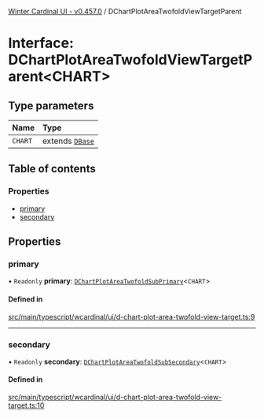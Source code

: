 [Winter Cardinal UI - v0.457.0](../index.md) / DChartPlotAreaTwofoldViewTargetParent

# Interface: DChartPlotAreaTwofoldViewTargetParent\<CHART\>

## Type parameters

| Name | Type |
| :------ | :------ |
| `CHART` | extends [`DBase`](../classes/DBase.md) |

## Table of contents

### Properties

- [primary](DChartPlotAreaTwofoldViewTargetParent.md#primary)
- [secondary](DChartPlotAreaTwofoldViewTargetParent.md#secondary)

## Properties

### primary

• `Readonly` **primary**: [`DChartPlotAreaTwofoldSubPrimary`](../classes/DChartPlotAreaTwofoldSubPrimary.md)\<`CHART`\>

#### Defined in

[src/main/typescript/wcardinal/ui/d-chart-plot-area-twofold-view-target.ts:9](https://github.com/winter-cardinal/winter-cardinal-ui/blob/v0.457.0/src/main/typescript/wcardinal/ui/d-chart-plot-area-twofold-view-target.ts#L9)

___

### secondary

• `Readonly` **secondary**: [`DChartPlotAreaTwofoldSubSecondary`](../classes/DChartPlotAreaTwofoldSubSecondary.md)\<`CHART`\>

#### Defined in

[src/main/typescript/wcardinal/ui/d-chart-plot-area-twofold-view-target.ts:10](https://github.com/winter-cardinal/winter-cardinal-ui/blob/v0.457.0/src/main/typescript/wcardinal/ui/d-chart-plot-area-twofold-view-target.ts#L10)
